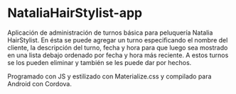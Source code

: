 # NataliaHairStylist-app
Aplicación de administración de turnos básica para peluquería Natalia HairStylist. 
En ésta se puede agregar un turno especificando el nombre del cliente, la descripción del turno, fecha y hora para que luego sea mostrado en una lista debajo ordenado por fecha
y hora más reciente. A estos turnos se los pueden eliminar y también se les puede dar por hechos.


Programado con JS y estilizado con Materialize.css y compilado para Android con Cordova.
